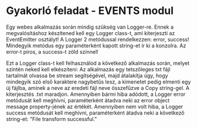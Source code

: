 # Gyakorló feladat - EVENTS modul

Egy webes alkalmazás során mindig szükség van Logger-re. Ennek a megvalósításhoz készítened kell egy Logger class-t, ami kiterjeszti az EventEmitter osztályt! A Logger 2 metódussal rendelkezzen: error, success! Mindegyik metódus egy paraméterként kapott string-et ír ki a konzolra. Az error-t piros, a success-t zöld színnel!

Ezt a Logger class-t kell felhasználod a következő alkalmazás során, melyet szintén neked kell elkészíteni:
Az alkalmazás egy tetszőleges txt fájl tartalmát olvassa be stream segítségével, majd átalakítja úgy, hogy mindegyik szó első karaktere nagybetűs lesz, a kimenetet pedig elmenti egy új fájlba, aminek a neve az eredeti fájl neve összefűzve a Copy string-gel. A kiterjesztés .txt maradjon.
Amennyiben bármi hiba adódott, a Logger error metódusát kell meghívni, paraméterként átadva neki az error object message property-jének az értékét.
Amennyiben nem volt hiba, a Logger success metódusát kell meghívni, paraméterként átadva neki a következő string-et: "File transform successful."